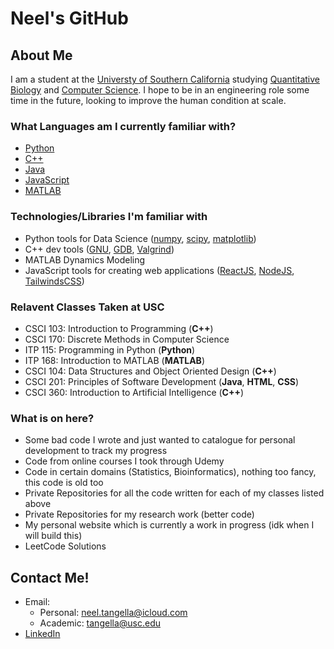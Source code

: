 # **Neel's GitHub**

## About Me

I am a student at the [Universty of Southern California](https://www.usc.edu/)
studying [Quantitative Biology](https://www.qcb-dornsife.usc.edu/) and [Computer Science](https://www.cs.usc.edu/academic-programs/undergrad/minor-computer-science/). I hope to be in an engineering role some time in the future, looking to improve the human condition at scale. 

### What Languages am I currently familiar with?
- [Python](https://www.python.org/)
- [C++](https://www.cplusplus.com/)
- [Java](https://www.java.com/en/)
- [JavaScript](https://www.javascript.com/)
- [MATLAB](https://www.mathworks.com/products/matlab.html)

### Technologies/Libraries I'm familiar with
- Python tools for Data Science ([numpy](https://numpy.org/), [scipy](https://scipy.org/), [matplotlib](https://matplotlib.org/))
- C++ dev tools ([GNU](https://www.gnu.org/home.en.html), [GDB](https://www.sourceware.org/gdb/), [Valgrind](https://valgrind.org/))
- MATLAB Dynamics Modeling
- JavaScript tools for creating web applications ([ReactJS](https://reactjs.org/), [NodeJS](https://nodejs.org/en/), [TailwindsCSS](https://tailwindcss.com/)) 

### Relavent Classes Taken at USC 
- CSCI 103: Introduction to Programming (**C++**)
- CSCI 170: Discrete Methods in Computer Science 
- ITP 115: Programming in Python (**Python**)
- ITP 168: Introduction to MATLAB (**MATLAB**)
- CSCI 104: Data Structures and Object Oriented Design (**C++**)
- CSCI 201: Principles of Software Development (**Java**, **HTML**, **CSS**)
- CSCI 360: Introduction to Artificial Intelligence (**C++**)

### What is on here?
- Some bad code I wrote and just wanted to catalogue for personal development to track my progress
- Code from online courses I took through Udemy 
- Code in certain domains (Statistics, Bioinformatics), nothing too fancy, this code is old too 
- Private Repositories for all the code written for each of my classes listed above 
- Private Repositories for my research work (better code)
- My personal website which is currently a work in progress (idk when I will build this)
- LeetCode Solutions


## Contact Me!
- Email: 
    - Personal: [neel.tangella@icloud.com](neel.tangella@icloud.com)
    - Academic: [tangella@usc.edu](tangella@usc.edu)
- [LinkedIn](https://www.linkedin.com/in/neel-tangella/)




